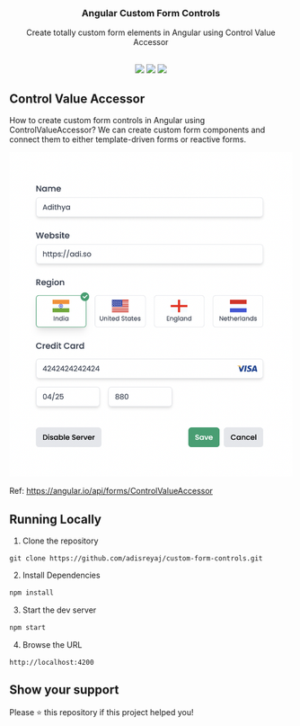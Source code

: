 <!-- PROJECT LOGO -->
<br />
<p align="center">
  <h3 align="center">Angular Custom Form Controls</h3>

  <p align="center">
   Create totally custom form elements in Angular using Control Value Accessor
    <br />
    <br />
  </p>

  <p align="center">
   <img src="https://img.shields.io/badge/typescript-%23007ACC.svg?style=for-the-badge&logo=typescript&logoColor=white">
   <img src="https://img.shields.io/badge/angular-%23DD0031.svg?style=for-the-badge&logo=angular&logoColor=white">
   <img src="https://img.shields.io/badge/tailwindcss-%2338B2AC.svg?style=for-the-badge&logo=tailwind-css&logoColor=white">
  </p>
</p>

## Control Value Accessor

How to create custom form controls in Angular using ControlValueAccessor? We can create custom form components and connect them to either template-driven forms or reactive forms.

![Custom Form Control](custom-form-control.png)

Ref: https://angular.io/api/forms/ControlValueAccessor

## Running Locally

1. Clone the repository

```
git clone https://github.com/adisreyaj/custom-form-controls.git
```

2. Install Dependencies

```sh
npm install
```

3. Start the dev server

```sh
npm start
```

4. Browse the URL

```
http://localhost:4200
```

## Show your support

Please ⭐️ this repository if this project helped you!
